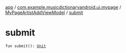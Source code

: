 [app](../../index.md) / [com.example.musicdictionaryandroid.ui.mypage](../index.md) / [MyPageArtistAddViewModel](index.md) / [submit](./submit.md)

# submit

`fun submit(): `[`Unit`](https://kotlinlang.org/api/latest/jvm/stdlib/kotlin/-unit/index.html)